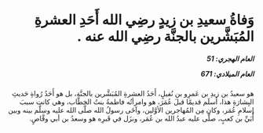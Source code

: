 <h1 dir="rtl">وَفاةُ سعيدِ بن زيدٍ رضِي الله أَحَدِ العشرةِ المُبَشَّرين بالجنَّة رضِي الله عنه  .</h1>

<h5 dir="rtl">العام الهجري:  51

العام الميلادي: 671

</h5>

<p dir="rtl">هو سعيدُ بن زيدِ بن عَمرِو بن نُفيلٍ، أَحَدُ العشرةِ المُبَشَّرين بالجنَّة، بل هو أَحَدُ رُواةِ حَديثِ البِشارَةِ هذا، أَسلَم قديمًا قبلَ عُمَرَ، هو وامرأتُه فاطمةُ بنتُ الخطَّاب، وهي كانت سببَ إسلامِ عُمَر، وكان مِن المُهاجرين الأوَّلين، وآخَى رسولُ الله صلَّى الله عليه وسلَّم بينه وبين أُبَيِّ بن كعبٍ، صلَّى عليه عبدُ الله بن عُمَر، ونزَل في قَبرِه هو وسعدُ بن أبي وقَّاصٍ.</p></br>
